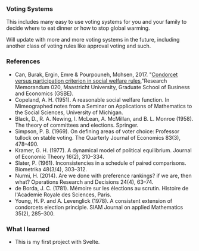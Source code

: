 ### Voting Systems

This includes many easy to use voting systems for you and your family to decide where to eat dinner or how to stop global warming.

Will update with more and more voting systems in the future, including another class of voting rules like approval voting and such.

### References
- Can, Burak, Ergin, Emre & Pourpouneh, Mohsen, 2017. "[Condorcet versus participation criterion in social welfare rules](https://cris.maastrichtuniversity.nl/ws/portalfiles/portal/16119214/RM17020.pdf),"Research Memorandum 020, Maastricht University, Graduate School of Business and Economics (GSBE).
- Copeland, A. H. (1951). A reasonable social welfare function. In Mimeographed notes from a Seminar on Applications of Mathematics to the Social Sciences, University of Michigan.
- Black, D., R. A. Newing, I. McLean, A. McMillan, and B. L. Monroe (1958). The theory of committees and elections. Springer.
- Simpson, P. B. (1969). On defining areas of voter choice: Professor tullock on stable voting. The Quarterly Journal of Economics 83(3), 478–490.
- Kramer, G. H. (1977). A dynamical model of political equilibrium. Journal of Economic Theory 16(2), 310–334.
- Slater, P. (1961). Inconsistencies in a schedule of paired comparisons. Biometrika 48(3/4), 303–312.
- Nurmi, H. (2014). Are we done with preference rankings? if we are, then what? Operations Research and Decisions 24(4), 63–74.
- de Borda, J. C. (1781). Mémoire sur les élections au scrutin. Histoire de l'Academie Royale des Sciences, Paris.
- Young, H. P. and A. Levenglick (1978). A consistent extension of condorcets election principle. SIAM Journal on applied Mathematics 35(2), 285–300.


### What I learned
- This is my first project with Svelte.